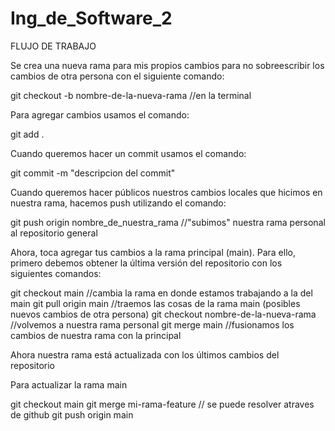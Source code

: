 # Ing_de_Software_2

FLUJO DE TRABAJO 

Se crea una nueva rama para mis propios cambios para no sobreescribir los cambios de otra persona con el 
siguiente comando:

git checkout -b nombre-de-la-nueva-rama //en la terminal

Para agregar cambios usamos el comando:

git add .

Cuando queremos hacer un commit usamos el comando:

git commit -m "descripcion del commit"

Cuando queremos hacer públicos nuestros cambios locales que hicimos en nuestra rama, hacemos push utilizando el comando:

git push origin nombre_de_nuestra_rama //"subimos" nuestra rama personal al repositorio general

Ahora, toca agregar tus cambios a la rama principal (main). Para ello, primero debemos obtener la última versión del repositorio con los siguientes comandos:

git checkout main //cambia la rama en donde estamos trabajando a la del main
git pull origin main //traemos las cosas de la rama main (posibles nuevos cambios de otra persona)
git checkout nombre-de-la-nueva-rama //volvemos a nuestra rama personal
git merge main //fusionamos los cambios de nuestra rama con la principal

Ahora nuestra rama está actualizada con los últimos cambios del repositorio

Para actualizar la rama main

git checkout main
git merge mi-rama-feature // se puede resolver atraves de github
git push origin main


